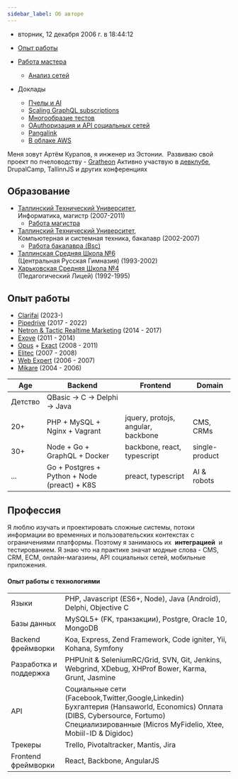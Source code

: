 ```yaml
---
sidebar_label: Об авторе
---
```


- вторник, 12 декабря 2006 г. в 18:44:12

- [Опыт работы](Опыт%20работы.md)
- [Работа мастера](Работа%20магистра.md)
	- [Анализ сетей](Анализ%20сетей.md)
- Доклады
	- [Пчелы и AI](../доклады/Пчелы%20и%20AI.md)
	- [Scaling GraphQL subscriptions](../доклады/Scaling%20GraphQL%20subscriptions.md)
	- [Многообразие тестов](../доклады/Многообразие%20тестов.md)
	- [OAuthоризация и API социальных сетей](../доклады/OAuthоризация%20и%20API%20социальных%20сетей.md)
	- [Pangalink](../доклады/Pangalink.md)
	- [В облаке AWS](../доклады/В%20облаке%20AWS.md)

Меня зовут Артём Курапов, я инженер из Эстонии. 
Развиваю свой проект по пчеловодству - [Gratheon](http://gratheon.com/)
Активно участвую в [девклубе](http://devclub.eu/), DrupalCamp, TallinnJS и других конференциях

<!-- truncate -->

## Образование

- [Таллинский Технический Университет](http://ttu.ee/),  
    Информатика, магистр (2007-2011)
	- [Работа магистра](Работа%20магистра.md)
- [Таллинский Технический Университет](http://ttu.ee/),  
    Компьютерная и системная техника, бакалавр (2002-2007)
    - [Работа бакалавра (Bsc)](Работа%20бакалавра%20(Bsc).md)
- [Таллинская Средняя Школа №6  
    ](http://www.kvg.tln.edu.ee/)(Центральная Русская Гимназия) (1993-2002)
- [Харьковская Средняя Школа №4  
    ](http://lyceum4.edu.kh.ua/)(Педагогический Лицей) (1992-1995)

## Опыт работы

- [Clarifai](https://www.clarifai.com/) (2023-)
- [Pipedrive](../../работа/Pipedrive/Pipedrive.md) (2017 - 2022)
- [Netron & Tactic Realtime Marketing](Netron%20&%20Tactic%20Realtime%20Marketing.md) (2014 - 2017)
- [Exove](Exove.md) (2011 - 2014)
- [Opus](Opus.md) + [Exact](Exact.md) (2008 - 2011)
- [Elitec](Elitec.md) (2007 - 2008)
- [Web Expert](Web%20Expert.md) (2006 - 2007)
- [Mikare](Mikare.md) (2004 - 2006)

| Age     | Backend                                      | Frontend                           | Domain         |
| ------- | -------------------------------------------- | ---------------------------------- | -------------- |
| Детство | QBasic -> C -> Delphi -> Java                |                                    |                |
| 20+     | PHP + MySQL + Nginx + Vagrant                | jquery, protojs, angular, backbone | CMS, CRMs      |
| 30+     | Node + Go + GraphQL + Docker                 | backbone, react, typescript        | single-product |
| ...     | Go + Postgres + Python + Node (preact) + K8S | preact, typescript                 | AI & robots    |


## Профессия

Я люблю изучать и проектировать сложные системы, потоки информации во временных и пользовательских контекстах с ограничениями платформы. Поэтому я занимаюсь их  ****интеграцией****  и тестированием. Я знаю что на практике значат модные слова - CMS, CRM, ECM, онлайн-магазины, API социальных сетей, мобильные приложения.

#### Опыт работы с технологиями

|                        |                                                                                                                                                                                             |
| ---------------------- | ------------------------------------------------------------------------------------------------------------------------------------------------------------------------------------------- |
| Языки                  | PHP, Javascript (ES6+, Node), Java (Android), Delphi, Objective C                                                                                                                           |
| Базы данных            | MySQL5+ (FK, транзакции), Postgre, Oracle 10, MongoDB                                                                                                                                       |
| Backend фреймворки     | Koa, Express, Zend Framework, Code igniter, Yii, Kohana, Symfony                                                                                                                            |
| Разработка и поддержка | PHPUnit & SeleniumRC/Grid, SVN, Git, Jenkins, Webgrind, XDebug, XHProf Bower, Karma, Grunt, Jasmine                                                                                         |
| API                    | Социальные сети (Facebook,Twitter,Google,Linkedin) Бухгалтерия (Hansaworld, Economics) Оплата (DIBS, Cybersource, Fortumo) Специализированные (Micros MyFidelio, Xtee, Mobiil-ID & Digidoc) |
| Трекеры                | Trello, Pivotaltracker, Mantis, Jira                                                                                                                                                        |
| Frontend фреймворки    | React, Backbone, AngularJS                                                                                                                                                                  |
